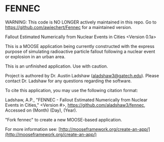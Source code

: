 FENNEC
=====

WARNING: This code is NO LONGER actively maintained in this repo. Go to https://github.com/awiechert/Fennec for a maintained version. 

Fallout Estimated Numerically from Nuclear Events in Cities <Version 0.1a>

This is a MOOSE application being currently constructed with the express purpose of simulating radioactive particle fallout following a nuclear event or explosion in an urban area. 

This is an unfinished application. Use with caution.

Project is authored by Dr. Austin Ladshaw (aladshaw3@gatech.edu). Please contact Dr. Ladshaw for any questions regarding the software.

To cite this application, you may use the following citation format:

Ladshaw, A.P., "FENNEC - Fallout Estimated Numerically from Nuclear Events in Cities," <Version #>, https://github.com/aladshaw3/fennec, Accessed on (Month) (Day), (Year).

"Fork fennec" to create a new MOOSE-based application.

For more information see: [http://mooseframework.org/create-an-app/](http://mooseframework.org/create-an-app/)
